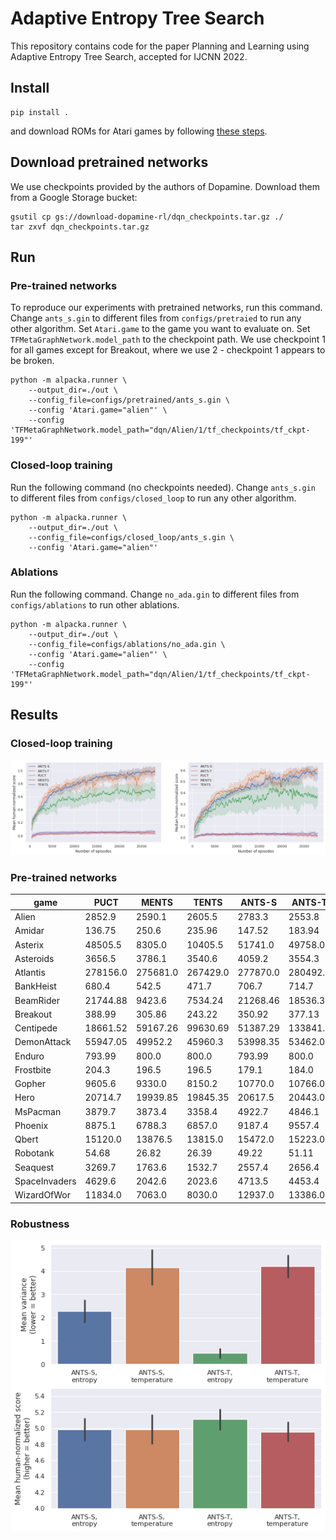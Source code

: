 # Adaptive Entropy Tree Search

This repository contains code for the paper Planning and Learning using Adaptive Entropy Tree Search, accepted for IJCNN 2022.

## Install

```
pip install .
```

and download ROMs for Atari games by following [these steps](https://github.com/openai/atari-py#roms).

## Download pretrained networks

We use checkpoints provided by the authors of Dopamine. Download them from a Google Storage bucket:

```
gsutil cp gs://download-dopamine-rl/dqn_checkpoints.tar.gz ./
tar zxvf dqn_checkpoints.tar.gz
```

## Run

### Pre-trained networks

To reproduce our experiments with pretrained networks, run this command. Change `ants_s.gin` 
to different files from `configs/pretraied` to run any other algorithm. Set `Atari.game` to the game you want 
to evaluate on. Set `TFMetaGraphNetwork.model_path` to the checkpoint path. We use checkpoint 1 
for all games except for Breakout, where we use 2 - checkpoint 1 appears to be broken.

```
python -m alpacka.runner \
    --output_dir=./out \
    --config_file=configs/pretrained/ants_s.gin \
    --config 'Atari.game="alien"' \
    --config 'TFMetaGraphNetwork.model_path="dqn/Alien/1/tf_checkpoints/tf_ckpt-199"'

```

### Closed-loop training

Run the following command (no checkpoints needed). Change `ants_s.gin` to different files
from `configs/closed_loop` to run any other algorithm.

```
python -m alpacka.runner \
    --output_dir=./out \
    --config_file=configs/closed_loop/ants_s.gin \
    --config 'Atari.game="alien"'
```

### Ablations

Run the following command. Change `no_ada.gin` to different files from `configs/ablations` to run
other ablations.

```
python -m alpacka.runner \
    --output_dir=./out \
    --config_file=configs/ablations/no_ada.gin \
    --config 'Atari.game="alien"' \
    --config 'TFMetaGraphNetwork.model_path="dqn/Alien/1/tf_checkpoints/tf_ckpt-199"'

```

## Results

### Closed-loop training
![](images/e2e.png)

### Pre-trained networks

| game     | PUCT | MENTS | TENTS | ANTS-S | ANTS-T |
|-------|---------|----------|--------|----------|----------|
| Alien    | 2852.9 | 2590.1 | 2605.5 | 2783.3 | 2553.8  |
| Amidar    | 136.75 | 250.6 | 235.96 | 147.52 | 183.94  |
| Asterix    | 48505.5 | 8305.0 | 10405.5 | 51741.0 | 49758.0  |
| Asteroids    | 3656.5 | 3786.1 | 3540.6 | 4059.2 | 3554.3  |
| Atlantis    | 278156.0 | 275681.0 | 267429.0 | 277870.0 | 280492.0  |
| BankHeist    | 680.4 | 542.5 | 471.7 | 706.7 | 714.7  |
| BeamRider    | 21744.88 | 9423.6 | 7534.24 | 21268.46 | 18536.36  |
| Breakout    | 388.99 | 305.86 | 243.22 | 350.92 | 377.13  |
| Centipede    | 18661.52 | 59167.26 | 99630.69 | 51387.29 | 133841.7  |
| DemonAttack    | 55947.05 | 49952.2 | 45960.3 | 53998.35 | 53462.0  |
| Enduro    | 793.99 | 800.0 | 800.0 | 793.99 | 800.0  |
| Frostbite    | 204.3 | 196.5 | 196.5 | 179.1 | 184.0  |
| Gopher    | 9605.6 | 9330.0 | 8150.2 | 10770.0 | 10766.0  |
| Hero    | 20714.7 | 19939.85 | 19845.35 | 20617.5 | 20443.05  |
| MsPacman    | 3879.7 | 3873.4 | 3358.4 | 4922.7 | 4846.1  |
| Phoenix    | 8875.1 | 6788.3 | 6857.0 | 9187.4 | 9557.4  |
| Qbert    | 15120.0 | 13876.5 | 13815.0 | 15472.0 | 15223.0  |
| Robotank    | 54.68 | 26.82 | 26.39 | 49.22 | 51.11  |
| Seaquest    | 3269.7 | 1763.6 | 1532.7 | 2557.4 | 2656.4  |
| SpaceInvaders    | 4629.6 | 2042.6 | 2023.6 | 4713.5 | 4453.4  |
| WizardOfWor    | 11834.0 | 7063.0 | 8030.0 | 12937.0 | 13386.0  |

### Robustness
![](images/robustness.png)
